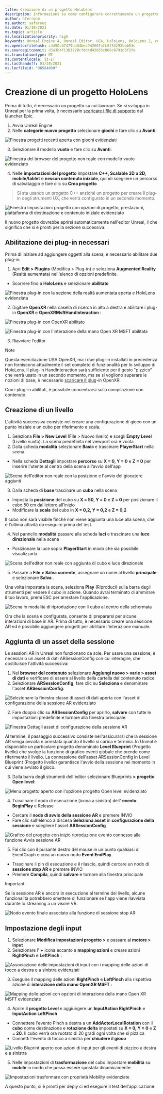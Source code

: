 ```yaml
---
title: Creazione di un progetto HoloLens
description: Informazioni su come configurare correttamente un progetto irreale con gli oggetti scena e le interazioni di input per lo sviluppo di realtà mista HoloLens.
author: hferrone
ms.author: safarooq
ms.date: 01/19/2021
ms.topic: article
ms.localizationpriority: high
keywords: Unreal Engine 4, Unreal Editor, UE4, HoloLens, HoloLens 2, realtà mista, sviluppo, documentazione, guide, funzionalità, cuffie per la realtà mista, cuffia di realtà mista di Windows, auricolare della realtà virtuale, porting, aggiornamento
ms.openlocfilehash: cd490c47479ba34bec942667afc8f34292bbb53c
ms.sourcegitcommit: d3a3b4f13b3728cfdd4d43035c806c0791d3f2fe
ms.translationtype: MT
ms.contentlocale: it-IT
ms.lasthandoff: 01/20/2021
ms.locfileid: "98584800"
---
```

# <a name="creating-a-hololens-project"></a>Creazione di un progetto HoloLens

Prima di tutto, è necessario un progetto su cui lavorare. Se si sviluppa in Unreal per la prima volta, è necessario [scaricare i file di supporto](tutorials/unreal-uxt-ch6.md#packaging-and-deploying-the-app-via-device-portal) dal launcher Epic.

1. Avvia Unreal Engine
2. Nelle **categorie nuovo progetto** selezionare **giochi** e fare clic su **Avanti**:

![Finestra progetti recenti aperta con giochi evidenziati](images/unreal-quickstart-img-01.png)

3. Selezionare il modello **vuoto** e fare clic su **Avanti**:

![Finestra del browser del progetto non reale con modello vuoto evidenziato](images/unreal-quickstart-img-02.png)

4. Nelle **impostazioni del progetto** impostare **C++, Scalable 3D o 2D, mobile/tablet** e **nessun contenuto iniziale**, quindi scegliere un percorso di salvataggio e fare clic su **Crea progetto**

> Si sta usando un progetto C++ anziché un progetto per creare il plug-in degli strumenti UX, che verrà configurato in un secondo momento.

![Finestra Impostazioni progetto con opzioni di progetto, prestazioni, piattaforma di destinazione e contenuto iniziale evidenziato](images/unreal-quickstart-img-03.png)

Il nuovo progetto dovrebbe aprirsi automaticamente nell'editor Unreal, il che significa che si è pronti per la sezione successiva.

## <a name="enabling-required-plugins"></a>Abilitazione dei plug-in necessari

Prima di iniziare ad aggiungere oggetti alla scena, è necessario abilitare due plug-in.

1. Apri **Edit > Plugins** (Modifica > Plug-in) e seleziona **Augmented Reality** (Realtà aumentata) nell'elenco di opzioni predefinite.
* Scorrere fino a **HoloLens** e selezionare **abilitato**

![Finestra plug-in con la sezione della realtà aumentata aperta e HoloLens evidenziata](images/unreal-quickstart-img-04.png)

2. Digitare **OpenXR** nella casella di ricerca in alto a destra e abilitare i plug-in **OpenXR** e **OpenXRMsftHandInteraction** :

![Finestra plug-in con OpenXR abilitato](images/unreal-quickstart-img-05.jpg)

![Finestra plug-in con l'interazione della mano Open XR MSFT abilitata](images/unreal-quickstart-img-06.jpg)

3. Riavviare l'editor

> [!NOTE]
> Questa esercitazione USA OpenXR, ma i due plug-in installati in precedenza non forniscono attualmente il set completo di funzionalità per lo sviluppo di HoloLens. Il plug-in HandInteraction sarà sufficiente per il gesto "pizzico" che verrà usato in un secondo momento, ma se si vogliono superare le nozioni di base, è necessario [scaricare il plug](https://github.com/microsoft/Microsoft-OpenXR-Unreal)-in OpenXR.

Con i plug-in abilitati, è possibile concentrarsi sulla compilazione con contenuto.

## <a name="creating-a-level"></a>Creazione di un livello

L'attività successiva consiste nel creare una configurazione di gioco con un punto iniziale e un cubo per riferimento e scala.

1. Seleziona **File > New Level** (File > Nuovo livello) e scegli **Empty Level** (Livello vuoto). La scena predefinita nel viewport ora è vuota
2. Dalla scheda **modalità** selezionare **Basic** e trascinare **PlayerStart** nella scena
* Nella scheda **Dettagli** impostare **percorso** su **X = 0, Y = 0** e **Z = 0** per inserire l'utente al centro della scena all'avvio dell'app

![Scena dell'editor non reale con la posizione e l'avvio del giocatore aggiunti](images/unreal-quickstart-img-07.png)

3. Dalla scheda di **base** trascinare un **cubo** nella scena
* Imposta la **posizione** del cubo su **X = 50, Y = 0** e **Z = 0** per posizionare il cubo 50 cm dal lettore all'inizio
* Modificare la **scala** del cubo in **X = 0,2, Y = 0,2** e **Z = 0,2** 

Il cubo non sarà visibile finché non viene aggiunta una luce alla scena, che è l'ultima attività da eseguire prima del test.

4. Nel pannello **modalità** passare alla scheda **luci** e trascinare una **luce direzionale** nella scena
* Posizionare la luce sopra **PlayerStart** in modo che sia possibile visualizzarla

![Scena dell'editor non reale con aggiunta di cubo e luce direzionale](images/unreal-quickstart-img-08.png)

5. Passare a **File > Salva corrente**, assegnare un nome al livello **principale** e selezionare **Salva** .

Una volta impostata la scena, seleziona **Play** (Riproduci) sulla barra degli strumenti per vedere il cubo in azione. Quando avrai terminato di ammirare il tuo lavoro, premi ESC per arrestare l'applicazione.

![Scena in modalità di riproduzione con il cubo al centro della schermata](images/unreal-quickstart-img-09.png)

Ora che la scena è configurata, consente di prepararsi per alcune interazioni di base in AR. Prima di tutto, è necessario creare una sessione AR ed è possibile aggiungere progetti per abilitare l'interazione manuale.

## <a name="adding-a-session-asset"></a>Aggiunta di un asset della sessione

Le sessioni AR in Unreal non funzionano da sole. Per usare una sessione, è necessario un asset di dati ARSessionConfig con cui interagire, che costituisce l'attività successiva:

1. Nel **browser del contenuto** selezionare **Aggiungi nuovo > varie > asset di dati** e verificare di essere al livello della cartella del contenuto radice
2. Selezionare **ARSessionConfig**, fare clic su **Seleziona** e denominare l'asset **ARSessionConfig**:

![Selezionare la finestra classe di asset di dati aperta con l'asset di configurazione della sessione AR evidenziato](images/unreal-quickstart-img-10.png)

2. Fare doppio clic su **ARSessionConfig** per aprirlo, **salvare** con tutte le impostazioni predefinite e tornare alla finestra principale:

![Finestra Dettagli asset di configurazione della sessione AR](images/unreal-quickstart-img-11.png)

Al termine, il passaggio successivo consiste nell'assicurarsi che la sessione AR venga avviata e arrestata quando il livello si carica e termina. In Unreal è disponibile un particolare progetto denominato **Level Blueprint** (Progetto livello) che svolge la funzione di grafico eventi globale che prende come riferimento il livello. La connessione dell'asset ARSessionConfig in Level Blueprint (Progetto livello) garantisce l'avvio della sessione nel momento in cui viene avviato il gioco.

3. Dalla barra degli strumenti dell'editor selezionare Blueprints **> progetto Open level**:

![Menu progetto aperto con l'opzione progetto Open level evidenziato](images/unreal-quickstart-img-12.png)

4. Trascinare il nodo di esecuzione (icona a sinistra) dell' **evento BeginPlay** e Release
* Cercare il **nodo di avvio della sessione AR** e premere INVIO
* Fare clic sull'elenco a discesa **Seleziona asset** in **configurazione della sessione** e scegliere l'asset **ARSessionConfig**

![Grafico del progetto con inizio riproduzione evento connesso alla funzione Avvia sessione AR](images/unreal-quickstart-img-13.png)

5. Fai clic con il pulsante destro del mouse in un punto qualsiasi di EventGraph e crea un nuovo nodo **Event EndPlay**. 
* Trascinare il pin di esecuzione e il rilascio, quindi cercare un nodo di **sessione stop AR** e premere INVIO 
* Premere **Compila**, quindi **salvare** e tornare alla finestra principale

> [!IMPORTANT]
> Se la sessione AR è ancora in esecuzione al termine del livello, alcune funzionalità potrebbero smettere di funzionare se l'app viene riavviata durante lo streaming a un visore VR.

![Nodo evento finale associato alla funzione di sessione stop AR](images/unreal-quickstart-img-14.png)

## <a name="setting-up-inputs"></a>Impostazione degli input

1. Selezionare **Modifica impostazioni progetto >** e passare al **motore > input**
2. Selezionare l' **+** icona accanto a **mapping azioni** e creare azioni **RightPinch** e **LeftPinch** :

![Associazione delle impostazioni di input con i mapping delle azioni di tocco a destra e a sinistra evidenziati](images/unreal-quickstart-img-15.jpg)

3. Eseguire il mapping delle azioni **RightPinch** e **LeftPinch** alla rispettiva azione di **interazione della mano OpenXR MSFT** :

![Mapping delle azioni con opzioni di interazione della mano Open XR MSFT evidenziate](images/unreal-quickstart-img-16.jpg)

4. Aprire il **progetto Level** e aggiungere un **InputAction RightPinch** e **InputAction LeftPinch**
* Connettere l'evento Pinch a destra a un **AddActorLocalRotation** con il **cubo** come destinazione e **rotazione delta** impostati su **X = 0, Y = 0** e **Z = 20**. Il cubo verrà ora ruotato di 20 gradi ogni volta che si pizzica
* Connetti l'evento di tocco a sinistra per **chiudere il gioco**

![Livello Bluprint aperto con azioni di input per gli eventi di pizzico a destra e a sinistra](images/unreal-quickstart-img-17.jpg)

5. Nelle impostazioni di **trasformazione** del cubo impostare **mobilità** su **mobile** in modo che possa essere spostata dinamicamente:

![Impostazioni trasformare con proprietà Mobility evidenziate](images/unreal-quickstart-img-18.jpg)

A questo punto, si è pronti per deply ci ed eseguire il test dell'applicazione.